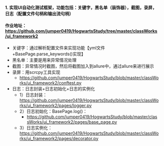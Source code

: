 #### 1. 实现UI自动化测试框架，功能包括：关键字，黑名单（装饰器），截图，录屏，日志（配置文件句柄和输出流句柄）
  
#### 作业地址：https://github.com/jumper0419/HogwartsStudy/tree/master/classWorks/ui_framework2

- 关键字：通过解析配置文件来实现功能【yml文件+BasePage.parse_keywords()实现】
- 黑名单：主要是用来异常情况处理
- 截图：异常情况时截图，然后将截图加入到allure中，通过allure来进行展示
- 录屏：用scrcpy工具实现
  - https://github.com/jumper0419/HogwartsStudy/blob/master/classWorks/ui_framework2/conftest.py
- 日志：日志封装+日志初始化+日志的实例化
  - 1）日志封装：https://github.com/jumper0419/HogwartsStudy/blob/master/classWorks/ui_framework2/pages/logger.py
  - 2）日志初始化：BasePage.log()：
    - https://github.com/jumper0419/HogwartsStudy/blob/master/classWorks/ui_framework2/pages/base_page.py
  - 3）日志实例化：https://github.com/jumper0419/HogwartsStudy/blob/master/classWorks/ui_framework2/pages/decorator.py